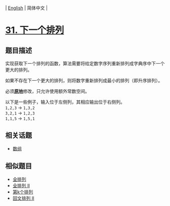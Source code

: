 
| [English](README_EN.md) | 简体中文 |

# [31. 下一个排列](https://leetcode-cn.com/problems/next-permutation/)

## 题目描述

<p>实现获取下一个排列的函数，算法需要将给定数字序列重新排列成字典序中下一个更大的排列。</p>

<p>如果不存在下一个更大的排列，则将数字重新排列成最小的排列（即升序排列）。</p>

<p>必须<strong><a href="https://baike.baidu.com/item/%E5%8E%9F%E5%9C%B0%E7%AE%97%E6%B3%95" target="_blank">原地</a></strong>修改，只允许使用额外常数空间。</p>

<p>以下是一些例子，输入位于左侧列，其相应输出位于右侧列。<br>
<code>1,2,3</code> &rarr; <code>1,3,2</code><br>
<code>3,2,1</code> &rarr; <code>1,2,3</code><br>
<code>1,1,5</code> &rarr; <code>1,5,1</code></p>


## 相关话题

- [数组](https://leetcode-cn.com/tag/array)

## 相似题目

- [全排列](../permutations/README.md)
- [全排列 II](../permutations-ii/README.md)
- [第k个排列](../permutation-sequence/README.md)
- [回文排列 II](../palindrome-permutation-ii/README.md)
